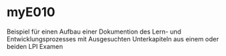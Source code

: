 # myE010
Beispiel für einen Aufbau einer Dokumention des Lern- und Entwicklungsprozesses mit Ausgesuchten Unterkapiteln aus einem oder beiden LPI Examen
